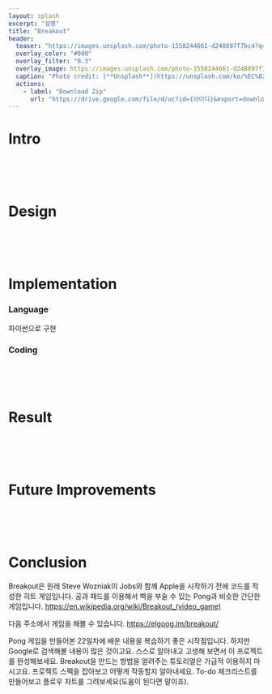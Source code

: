 ```yaml
---
layout: splash
excerpt: "설명"
title: "Breakout"
header:
  teaser: "https://images.unsplash.com/photo-1558244661-d248897f7bc4?q=80&w=2957&auto=format&fit=crop&ixlib=rb-4.0.3&ixid=M3wxMjA3fDB8MHxwaG90by1wYWdlfHx8fGVufDB8fHx8fA%3D%3D"
  overlay_color: "#000"
  overlay_filter: "0.3"
  overlay_image: https://images.unsplash.com/photo-1558244661-d248897f7bc4?q=80&w=2957&auto=format&fit=crop&ixlib=rb-4.0.3&ixid=M3wxMjA3fDB8MHxwaG90by1wYWdlfHx8fGVufDB8fHx8fA%3D%3D
  caption: "Photo credit: [**Unsplash**](https://unsplash.com/ko/%EC%82%AC%EC%A7%84/blue-red-and-white-artwork-lQT_bOWtysE)"
  actions:
    - label: "Download Zip"
      url: "https://drive.google.com/file/d/uc?id={아이디}&export=download" 
---
```


# Intro

<br><br><br>

# Design

<br><br><br>

# Implementation

### Language

파이썬으로 구현

### Coding

<br><br><br>

# Result

<br><br><br>

# Future Improvements

<br><br><br>

# Conclusion

Breakout은 원래 Steve Wozniak이 Jobs와 함께 Apple을 시작하기 전에 코드를 작성한 히트 게임입니다.
공과 패드를 이용해서 벽을 부술 수 있는 Pong과 비슷한 간단한 게임입니다.
https://en.wikipedia.org/wiki/Breakout_(video_game)

다음 주소에서 게임을 해볼 수 있습니다.
https://elgoog.im/breakout/

Pong 게임을 만들어본 22일차에 배운 내용을 복습하기 좋은 시작점입니다.
하지만 Google로 검색해볼 내용이 많은 것이고요. 스스로 알아내고 고생해 보면서 이 프로젝트를 완성해보세요.
Breakout을 만드는 방법을 알려주는 튜토리얼은 가급적 이용하지 마시고요. 프로젝트 스펙을 잡아보고 어떻게 작동할지 알아내세요.
To-do 체크리스트를 만들어보고 플로우 차트를 그려보세요(도움이 된다면 말이죠).